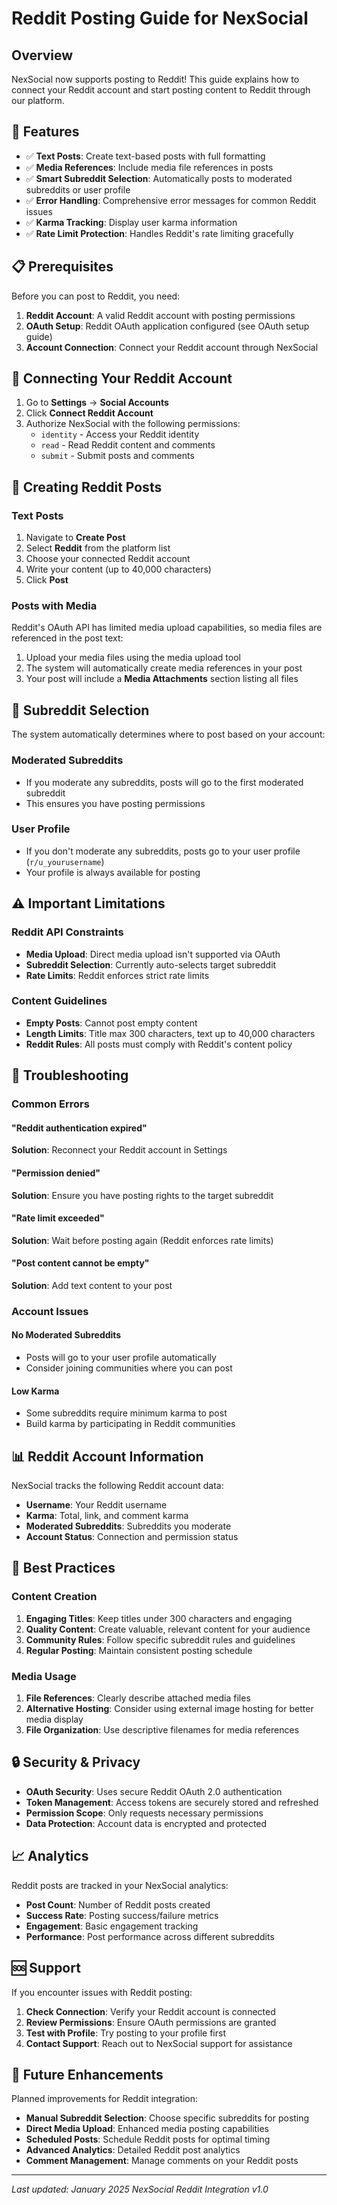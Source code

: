 # Reddit Posting Guide for NexSocial

## Overview

NexSocial now supports posting to Reddit! This guide explains how to connect your Reddit account and start posting content to Reddit through our platform.

## 🚀 Features

- ✅ **Text Posts**: Create text-based posts with full formatting
- ✅ **Media References**: Include media file references in posts
- ✅ **Smart Subreddit Selection**: Automatically posts to moderated subreddits or user profile
- ✅ **Error Handling**: Comprehensive error messages for common Reddit issues
- ✅ **Karma Tracking**: Display user karma information
- ✅ **Rate Limit Protection**: Handles Reddit's rate limiting gracefully

## 📋 Prerequisites

Before you can post to Reddit, you need:

1. **Reddit Account**: A valid Reddit account with posting permissions
2. **OAuth Setup**: Reddit OAuth application configured (see OAuth setup guide)
3. **Account Connection**: Connect your Reddit account through NexSocial

## 🔗 Connecting Your Reddit Account

1. Go to **Settings** → **Social Accounts**
2. Click **Connect Reddit Account**
3. Authorize NexSocial with the following permissions:
   - `identity` - Access your Reddit identity
   - `read` - Read Reddit content and comments
   - `submit` - Submit posts and comments

## 📝 Creating Reddit Posts

### Text Posts

1. Navigate to **Create Post**
2. Select **Reddit** from the platform list
3. Choose your connected Reddit account
4. Write your content (up to 40,000 characters)
5. Click **Post**

### Posts with Media

Reddit's OAuth API has limited media upload capabilities, so media files are referenced in the post text:

1. Upload your media files using the media upload tool
2. The system will automatically create media references in your post
3. Your post will include a **Media Attachments** section listing all files

## 🎯 Subreddit Selection

The system automatically determines where to post based on your account:

### Moderated Subreddits
- If you moderate any subreddits, posts will go to the first moderated subreddit
- This ensures you have posting permissions

### User Profile
- If you don't moderate any subreddits, posts go to your user profile (`r/u_yourusername`)
- Your profile is always available for posting

## ⚠️ Important Limitations

### Reddit API Constraints
- **Media Upload**: Direct media upload isn't supported via OAuth
- **Subreddit Selection**: Currently auto-selects target subreddit
- **Rate Limits**: Reddit enforces strict rate limits

### Content Guidelines
- **Empty Posts**: Cannot post empty content
- **Length Limits**: Title max 300 characters, text up to 40,000 characters
- **Reddit Rules**: All posts must comply with Reddit's content policy

## 🔧 Troubleshooting

### Common Errors

#### "Reddit authentication expired"
**Solution**: Reconnect your Reddit account in Settings

#### "Permission denied"
**Solution**: Ensure you have posting rights to the target subreddit

#### "Rate limit exceeded"
**Solution**: Wait before posting again (Reddit enforces rate limits)

#### "Post content cannot be empty"
**Solution**: Add text content to your post

### Account Issues

#### No Moderated Subreddits
- Posts will go to your user profile automatically
- Consider joining communities where you can post

#### Low Karma
- Some subreddits require minimum karma to post
- Build karma by participating in Reddit communities

## 📊 Reddit Account Information

NexSocial tracks the following Reddit account data:

- **Username**: Your Reddit username
- **Karma**: Total, link, and comment karma
- **Moderated Subreddits**: Subreddits you moderate
- **Account Status**: Connection and permission status

## 🎨 Best Practices

### Content Creation
1. **Engaging Titles**: Keep titles under 300 characters and engaging
2. **Quality Content**: Create valuable, relevant content for your audience
3. **Community Rules**: Follow specific subreddit rules and guidelines
4. **Regular Posting**: Maintain consistent posting schedule

### Media Usage
1. **File References**: Clearly describe attached media files
2. **Alternative Hosting**: Consider using external image hosting for better media display
3. **File Organization**: Use descriptive filenames for media references

## 🔒 Security & Privacy

- **OAuth Security**: Uses secure Reddit OAuth 2.0 authentication
- **Token Management**: Access tokens are securely stored and refreshed
- **Permission Scope**: Only requests necessary permissions
- **Data Protection**: Account data is encrypted and protected

## 📈 Analytics

Reddit posts are tracked in your NexSocial analytics:

- **Post Count**: Number of Reddit posts created
- **Success Rate**: Posting success/failure metrics
- **Engagement**: Basic engagement tracking
- **Performance**: Post performance across different subreddits

## 🆘 Support

If you encounter issues with Reddit posting:

1. **Check Connection**: Verify your Reddit account is connected
2. **Review Permissions**: Ensure OAuth permissions are granted
3. **Test with Profile**: Try posting to your profile first
4. **Contact Support**: Reach out to NexSocial support for assistance

## 🔄 Future Enhancements

Planned improvements for Reddit integration:

- **Manual Subreddit Selection**: Choose specific subreddits for posting
- **Direct Media Upload**: Enhanced media posting capabilities
- **Scheduled Posts**: Schedule Reddit posts for optimal timing
- **Advanced Analytics**: Detailed Reddit post analytics
- **Comment Management**: Manage comments on your Reddit posts

---

*Last updated: January 2025*
*NexSocial Reddit Integration v1.0* 